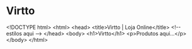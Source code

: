 # Virtto
&lt;!DOCTYPE html> &lt;html>   &lt;head>     &lt;title>Virtto | Loja Online&lt;/title>     &lt;!-- estilos aqui -->   &lt;/head>   &lt;body>     &lt;h1>Virtto&lt;/h1>     &lt;p>Produtos aqui...&lt;/p>   &lt;/body> &lt;/html>

